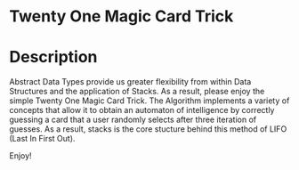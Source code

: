 Twenty One Magic Card Trick
==============

<h1>Description</h1>
<p>Abstract Data Types provide us greater flexibility from within Data Structures and the application of Stacks. As a result, please enjoy the simple Twenty One Magic Card Trick. The Algorithm implements a variety of concepts that allow it to obtain an automaton of intelligence by correctly guessing a card that a user randomly selects after three iteration of guesses.
  As a result, stacks is the core stucture behind this method of LIFO (Last In First Out).</p>

<p>Enjoy!</p>


